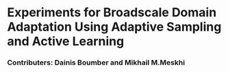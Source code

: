 # Experiments for Broadscale Domain Adaptation Using Adaptive Sampling and Active Learning
### Contributers: Dainis Boumber and Mikhail M.Meskhi

